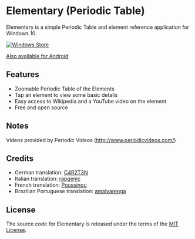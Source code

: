 # Elementary (Periodic Table)

Elementary is a simple Periodic Table and element reference application for Windows 10.

[![Windows Store](https://raw.githubusercontent.com/ultramega/elementary-uwp/master/store/English_Get_it_Win_10_InvariantCulture_Default.png)](https://www.microsoft.com/store/apps/9NBLGGH4LWNB?ocid=badge)

[Also available for Android](https://github.com/ultramega/elementary)

## Features

- Zoomable Periodic Table of the Elements
- Tap an element to view some basic details
- Easy access to Wikipedia and a YouTube video on the element
- Free and open source

## Notes

Videos provided by Periodic Videos (http://www.periodicvideos.com/)

## Credits

- German translation: [C4R2T3N](https://github.com/C4R2T3N)
- Italian translation: [rapgenic](https://github.com/rapgenic)
- French translation: [Poussinou](https://github.com/Poussinou)
- Brazilian Portuguese translation: [amalvarenga](https://github.com/amalvarenga)

## License

The source code for Elementary is released under the terms of the [MIT License](http://sguidetti.mit-license.org/).
